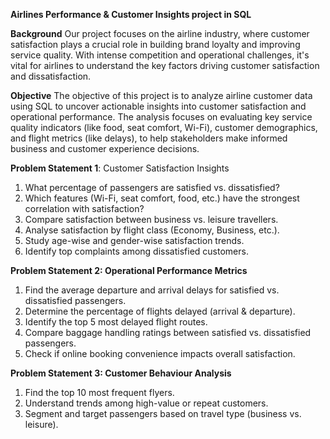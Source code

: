 **Airlines Performance & Customer Insights project in SQL**

**Background**
Our project focuses on the airline industry, where customer satisfaction plays a crucial role in building brand loyalty and improving service quality. With intense competition and operational challenges, it's vital for airlines to understand the key factors driving customer satisfaction and dissatisfaction.

**Objective**
The objective of this project is to analyze airline customer data using SQL to uncover actionable insights into customer satisfaction and operational performance. The analysis focuses on evaluating key service quality indicators (like food, seat comfort, Wi-Fi), customer demographics, and flight metrics (like delays), to help stakeholders make informed business and customer experience decisions.

**Problem Statement 1**: Customer Satisfaction Insights
1. What percentage of passengers are satisfied vs. dissatisfied?
2. Which features (Wi-Fi, seat comfort, food, etc.) have the strongest correlation with satisfaction?
3. Compare satisfaction between business vs. leisure travellers.
4. Analyse satisfaction by flight class (Economy, Business, etc.).
5. Study age-wise and gender-wise satisfaction trends.
6. Identify top complaints among dissatisfied customers.

**Problem Statement 2: Operational Performance Metrics**
1. Find the average departure and arrival delays for satisfied vs. dissatisfied passengers.
2. Determine the percentage of flights delayed (arrival & departure).
3. Identify the top 5 most delayed flight routes.
4. Compare baggage handling ratings between satisfied vs. dissatisfied passengers.
5. Check if online booking convenience impacts overall satisfaction.

**Problem Statement 3: Customer Behaviour Analysis**
1. Find the top 10 most frequent flyers.
2. Understand trends among high-value or repeat customers.
3. Segment and target passengers based on travel type (business vs. leisure).
